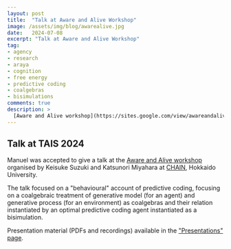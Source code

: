 ```yaml
---
layout: post
title:  "Talk at Aware and Alive Workshop"
image: /assets/img/blog/awarealive.jpg
date:   2024-07-08
excerpt: "Talk at Aware and Alive Workshop"
tag:
- agency
- research
- araya
- cognition
- free energy
- predictive coding
- coalgebras
- bisimulations
comments: true
description: >
  [Aware and Alive workshop](https://sites.google.com/view/awareandalive/home?authuser=0).
---
```



## Talk at TAIS 2024
Manuel was accepted to give a talk at the [Aware and Alive workshop](https://sites.google.com/view/awareandalive/home?authuser=0) organised by Keisuke Suzuki and Katsunori Miyahara at [CHAIN](http://chain.hokudai.ac.jp/), Hokkaido University.

The talk focused on a "behavioural" account of predictive coding, focusing on a coalgebraic treatment of generative model (for an agent) and generative process (for an environment) as coalgebras and their relation instantiated by an optimal predictive coding agent instantiated as a bisimulation.

Presentation material (PDFs and recordings) available in the ["Presentations" page](/research/presentations).